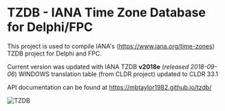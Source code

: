 TZDB - IANA Time Zone Database for Delphi/FPC
===========

This project is used to compile IANA's (https://www.iana.org/time-zones) TZDB project for Delphi and FPC.

Current version was updated with IANA TZDB **v2018e** (_released 2018-09-06_)
WINDOWS translation table (from CLDR project) updated to CLDR 33.1

API documentation can be found at https://mbtaylor1982.github.io/tzdb/

![TZDB](https://github.com/pavkam/tzdb/raw/master/media/logo.jpg)

